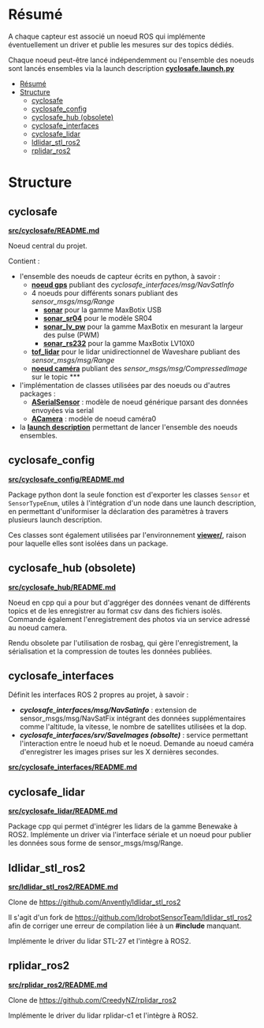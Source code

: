 # Résumé

A chaque capteur est associé un noeud ROS qui implémente éventuellement un driver et publie les mesures sur des topics dédiés.

Chaque noeud peut-être lancé indépendemment ou l'ensemble des noeuds sont lancés ensembles via la launch description [**cyclosafe.launch.py**](src/cyclosafe/README.md#launch-description)

- [Résumé](#résumé)
- [Structure](#structure)
	- [cyclosafe](#cyclosafe)
	- [cyclosafe\_config](#cyclosafe_config)
	- [cyclosafe\_hub (obsolete)](#cyclosafe_hub-obsolete)
	- [cyclosafe\_interfaces](#cyclosafe_interfaces)
	- [cyclosafe\_lidar](#cyclosafe_lidar)
	- [ldlidar\_stl\_ros2](#ldlidar_stl_ros2)
	- [rplidar\_ros2](#rplidar_ros2)


# Structure

## cyclosafe

[**src/cyclosafe/README.md**](src/cyclosafe/README.md)

Noeud central du projet.

Contient :
- l'ensemble des noeuds de capteur écrits en python, à savoir :
	- [**noeud gps**](src/cyclosafe/README.md#gpspy) publiant des *cyclosafe_interfaces/msg/NavSatInfo*
	- 4 noeuds pour différents sonars  publiant des *sensor_msgs/msg/Range*
		- [**sonar**](src/cyclosafe/README.md#sonarpy) pour la gamme MaxBotix USB
		- [**sonar_sr04**](src/cyclosafe/README.md#sonar_sr04py) pour le modèle SR04
		- [**sonar_lv_pw**](src/cyclosafe/README.md#sonar_lv_pwpy-obsolete) pour la gamme MaxBotix en mesurant la largeur des pulse (PWM)
		- [**sonar_rs232**](src/cyclosafe/README.md#sonar_rs232py) pour la gamme MaxBotix LV10X0
	- [**tof_lidar**](src/cyclosafe/README.md#tof_lidarpy) pour le lidar unidirectionnel de Waveshare publiant des *sensor_msgs/msg/Range*
	- [**noeud caméra**](src/cyclosafe/README.md#camera_pipy) publiant des *sensor_msgs/msg/CompressedImage* sur le topic ***
- l'implémentation de classes utilisées par des noeuds ou d'autres packages :
	- [**ASerialSensor**](src/cyclosafe/README.md#aserialsensor) : modèle de noeud générique parsant des données envoyées via serial
	- [**ACamera**](src/cyclosafe/README.md#acamera) : modèle de noeud caméra0
- la [**launch description**](src/cyclosafe/README.md#launch-description) permettant de lancer l'ensemble des noeuds ensembles.

## cyclosafe_config

[**src/cyclosafe_config/README.md**](src/cyclosafe_config/README.md)

Package python dont la seule fonction est d'exporter les classes `Sensor` et `SensorTypeEnum`, utiles à l'intégration d'un node dans une launch description, en permettant d'uniformiser la déclaration des paramètres à travers plusieurs launch description.

Ces classes sont également utilisées par l'environnement [**viewer/**](../viewer/README.md), raison pour laquelle elles sont isolées dans un package.

## cyclosafe_hub (obsolete)

[**src/cyclosafe_hub/README.md**](src/cyclosafe_hub/README.md)

Noeud en cpp qui a pour but d'aggréger des données venant de différents topics et de les enregistrer au format csv dans des fichiers isolés. Commande également l'enregistrement des photos via un service adressé au noeud camera.

Rendu obsolete par l'utilisation de rosbag, qui gère l'enregistrement, la sérialisation et la compression de toutes les données publiées.

## cyclosafe_interfaces

Définit les interfaces ROS 2 propres au projet, à savoir :
- ***cyclosafe_interfaces/msg/NavSatinfo*** : extension de sensor_msgs/msg/NavSatFix intégrant des données supplémentaires comme l'altitude, la vitesse, le nombre de satellites utilisées et la dop.
- ***cyclosafe_interfaces/srv/SaveImages (obsolte)*** : service permettant l'interaction entre le noeud hub et le noeud. Demande au noeud caméra d'enregistrer les images prises sur les X dernières secondes.

[**src/cyclosafe_interfaces/README.md**](src/cyclosafe_interfaces/README.md)

## cyclosafe_lidar

[**src/cyclosafe_lidar/README.md**](src/cyclosafe_lidar/README.md)

Package cpp qui permet d'intégrer les lidars de la gamme Benewake à ROS2. Implémente un driver via l'interface sériale et un noeud pour publier les données sous forme de sensor_msgs/msg/Range.

## ldlidar_stl_ros2

[**src/ldlidar_stl_ros2/README.md**](src/ldlidar_stl_ros2/README.md)

Clone de https://github.com/Anvently/ldlidar_stl_ros2

Il s'agit d'un fork de https://github.com/ldrobotSensorTeam/ldlidar_stl_ros2 afin de corriger une erreur de compilation liée à un **#include** manquant.

Implémente le driver du lidar STL-27 et l'intègre à ROS2.

## rplidar_ros2

[**src/rplidar_ros2/README.md**](src/rplidar_ros2/README.md)

Clone de https://github.com/CreedyNZ/rplidar_ros2

Implémente le driver du lidar rplidar-c1 et l'intègre à ROS2.
